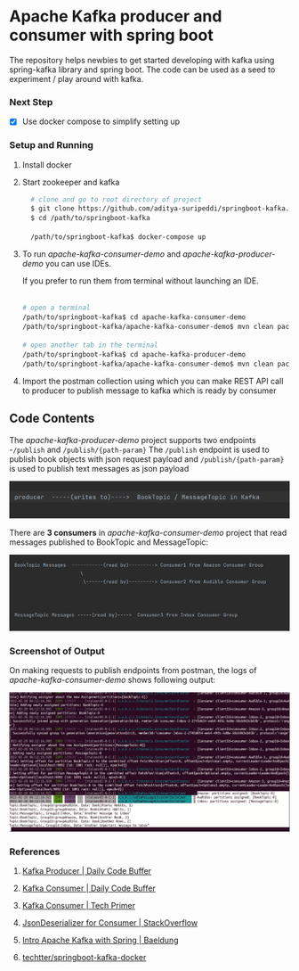 # Apache Kafka producer and consumer with spring boot

The repository helps newbies to get started developing with kafka using spring-kafka library and spring boot.
The code can be used as a seed to experiment / play around with kafka.



### Next Step

 - [x] Use docker compose to simplify setting up

### Setup and Running

   1. Install docker

   2. Start zookeeper and kafka 
   
      ```bash   
        # clone and go to root directory of project
        $ git clone https://github.com/aditya-suripeddi/springboot-kafka.git
        $ cd /path/to/springboot-kafka
      
        /path/to/springboot-kafka$ docker-compose up
       ```


   3. To run <em>apache-kafka-consumer-demo</em> and <em>apache-kafka-producer-demo</em> you can use IDEs.

      If you prefer to run them from terminal without launching an IDE.
   
      ```bash
      
      # open a terminal 
      /path/to/springboot-kafka$ cd apache-kafka-consumer-demo
      /path/to/springboot-kafka/apache-kafka-consumer-demo$ mvn clean package && java -jar target/*.jar
      
      # open another tab in the terminal
      /path/to/springboot-kafka$ cd apache-kafka-producer-demo
      /path/to/springboot-kafka/apache-kafka-consumer-demo$ mvn clean package && java -jar target/*.jar
      ```
   
   5. Import the postman collection using which you can make REST API call to producer
      to publish message to kafka which is ready by consumer


## Code Contents

The <em>apache-kafka-producer-demo</em> project supports two endpoints -`/publish` and `/publish/{path-param}`
The `/publish` endpoint is used to publish book objects with json request payload and `/publish/{path-param}` is used
to publish text messages as json payload
 
           
![](producer-flow.png)

There are <b>3 consumers</b> in <em>apache-kafka-consumer-demo</em> project that read messages 
published to BookTopic and MessageTopic:

![](consumer-flow.png)



### Screenshot of Output

On making requests to publish endpoints from postman, the logs of <em>apache-kafka-consumer-demo</em> shows
following output:

![](output-screenshot.png)



### References

1. [Kafka Producer | Daily Code Buffer](https://www.youtube.com/watch?v=wBGT7u_R-tw&t=464s)

2. [Kafka Consumer | Daily Code Buffer ](https://www.youtube.com/watch?v=80ngRl7RhCw&t=546s)

3. [Kafka Consumer | Tech Primer ](https://www.youtube.com/watch?v=IncG0_XSSBg)

4. [JsonDeserializer for Consumer | StackOverflow](https://stackoverflow.com/questions/54690518/spring-kafka-jsondesirialization-messageconversionexception-failed-to-resolve-cl)

5. [Intro Apache Kafka with Spring | Baeldung](https://www.baeldung.com/spring-kafka)

6. [techtter/springboot-kafka-docker](https://github.com/techtter/springboot-kafka-docker/) 